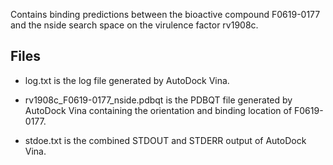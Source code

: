 Contains binding predictions between the bioactive compound F0619-0177 and the nside search space on the virulence factor rv1908c.

## Files

- log.txt is the log file generated by AutoDock Vina.

- rv1908c_F0619-0177_nside.pdbqt is the PDBQT file generated by AutoDock Vina containing the orientation and binding location of F0619-0177.

- stdoe.txt is the combined STDOUT and STDERR output of AutoDock Vina.

